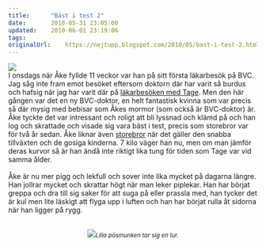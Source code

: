 ```yaml
---
title:		"Bäst i test 2"
date:		2010-05-31 23:05:00
updated:	2010-06-01 23:19:06
tags: 	
originalUrl:	https://nejtupp.blogspot.com/2010/05/bast-i-test-2.html
---
```


<img src="../../../../img/%C3%A5kes+kurva+nr+1.jpg"><br>I onsdags när Åke fyllde 11 veckor var han på sitt första läkarbesök på BVC. Jag såg inte fram emot besöket eftersom doktorn där har varit så burdus och hafsig när jag har varit där på <a href="http://barnfamiljen.blogspot.com/2008/05/bst-i-test.html">läkarbesöken med Tage</a>. Men den här gången var det en ny BVC-doktor, en helt fantastisk kvinna som var precis så där mysig med bebisar som Åkes mormor (som också är BVC-doktor) är. Åke tyckte det var intressant och roligt att bli lyssnad och klämd på och han log och skrattade och visade sig vara bäst i test, precis som storebror var för två år sedan. Åke liknar även <a href="http://barnfamiljen.blogspot.com/2008/04/tung-fr-tiden.html">storebror</a> när det gäller den snabba tillväxten och de gosiga kinderna. 7 kilo väger han nu, men om man jämför deras kurvor så är han ändå inte riktigt lika tung för tiden som Tage var vid samma ålder.<br><br>Åke är nu mer pigg och lekfull och sover inte lika mycket på dagarna längre. Han jollrar mycket och skrattar högt när man leker piplekar. Han har börjat greppa och dra till sig saker för att suga på eller prassla med, han tycker det är kul men lite läskigt att flyga upp i luften och han har börjat rulla åt sidorna när han ligger på rygg.<br><br><div style="text-align: center;"><img src="../../../../img/Utflykt+till+Nyckelviken-_MG_9812.jpg"><span style="font-size:85%;"><span style="font-style: italic;">Lilla pösmunken tar sig en lur.</span><br></span></div>
<!-- no comments on this post -->